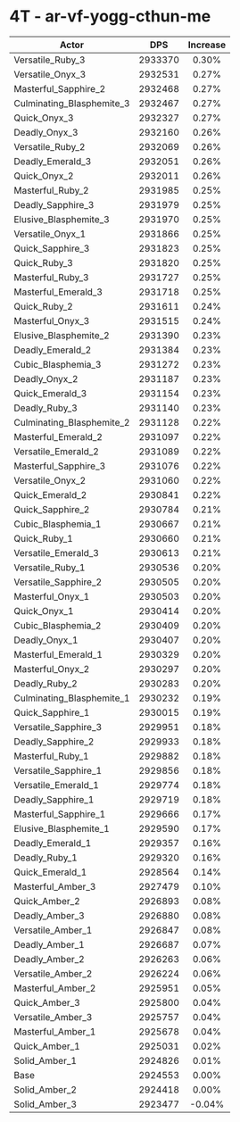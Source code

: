# 4T - ar-vf-yogg-cthun-me
| Actor | DPS | Increase |
|---|:---:|:---:|
|Versatile_Ruby_3|2933370|0.30%|
|Versatile_Onyx_3|2932531|0.27%|
|Masterful_Sapphire_2|2932468|0.27%|
|Culminating_Blasphemite_3|2932467|0.27%|
|Quick_Onyx_3|2932327|0.27%|
|Deadly_Onyx_3|2932160|0.26%|
|Versatile_Ruby_2|2932069|0.26%|
|Deadly_Emerald_3|2932051|0.26%|
|Quick_Onyx_2|2932011|0.26%|
|Masterful_Ruby_2|2931985|0.25%|
|Deadly_Sapphire_3|2931979|0.25%|
|Elusive_Blasphemite_3|2931970|0.25%|
|Versatile_Onyx_1|2931866|0.25%|
|Quick_Sapphire_3|2931823|0.25%|
|Quick_Ruby_3|2931820|0.25%|
|Masterful_Ruby_3|2931727|0.25%|
|Masterful_Emerald_3|2931718|0.25%|
|Quick_Ruby_2|2931611|0.24%|
|Masterful_Onyx_3|2931515|0.24%|
|Elusive_Blasphemite_2|2931390|0.23%|
|Deadly_Emerald_2|2931384|0.23%|
|Cubic_Blasphemia_3|2931272|0.23%|
|Deadly_Onyx_2|2931187|0.23%|
|Quick_Emerald_3|2931154|0.23%|
|Deadly_Ruby_3|2931140|0.23%|
|Culminating_Blasphemite_2|2931128|0.22%|
|Masterful_Emerald_2|2931097|0.22%|
|Versatile_Emerald_2|2931089|0.22%|
|Masterful_Sapphire_3|2931076|0.22%|
|Versatile_Onyx_2|2931060|0.22%|
|Quick_Emerald_2|2930841|0.22%|
|Quick_Sapphire_2|2930784|0.21%|
|Cubic_Blasphemia_1|2930667|0.21%|
|Quick_Ruby_1|2930660|0.21%|
|Versatile_Emerald_3|2930613|0.21%|
|Versatile_Ruby_1|2930536|0.20%|
|Versatile_Sapphire_2|2930505|0.20%|
|Masterful_Onyx_1|2930503|0.20%|
|Quick_Onyx_1|2930414|0.20%|
|Cubic_Blasphemia_2|2930409|0.20%|
|Deadly_Onyx_1|2930407|0.20%|
|Masterful_Emerald_1|2930329|0.20%|
|Masterful_Onyx_2|2930297|0.20%|
|Deadly_Ruby_2|2930283|0.20%|
|Culminating_Blasphemite_1|2930232|0.19%|
|Quick_Sapphire_1|2930015|0.19%|
|Versatile_Sapphire_3|2929951|0.18%|
|Deadly_Sapphire_2|2929933|0.18%|
|Masterful_Ruby_1|2929882|0.18%|
|Versatile_Sapphire_1|2929856|0.18%|
|Versatile_Emerald_1|2929774|0.18%|
|Deadly_Sapphire_1|2929719|0.18%|
|Masterful_Sapphire_1|2929666|0.17%|
|Elusive_Blasphemite_1|2929590|0.17%|
|Deadly_Emerald_1|2929357|0.16%|
|Deadly_Ruby_1|2929320|0.16%|
|Quick_Emerald_1|2928564|0.14%|
|Masterful_Amber_3|2927479|0.10%|
|Quick_Amber_2|2926893|0.08%|
|Deadly_Amber_3|2926880|0.08%|
|Versatile_Amber_1|2926847|0.08%|
|Deadly_Amber_1|2926687|0.07%|
|Deadly_Amber_2|2926263|0.06%|
|Versatile_Amber_2|2926224|0.06%|
|Masterful_Amber_2|2925951|0.05%|
|Quick_Amber_3|2925800|0.04%|
|Versatile_Amber_3|2925757|0.04%|
|Masterful_Amber_1|2925678|0.04%|
|Quick_Amber_1|2925031|0.02%|
|Solid_Amber_1|2924826|0.01%|
|Base|2924553|0.00%|
|Solid_Amber_2|2924418|0.00%|
|Solid_Amber_3|2923477|-0.04%|
